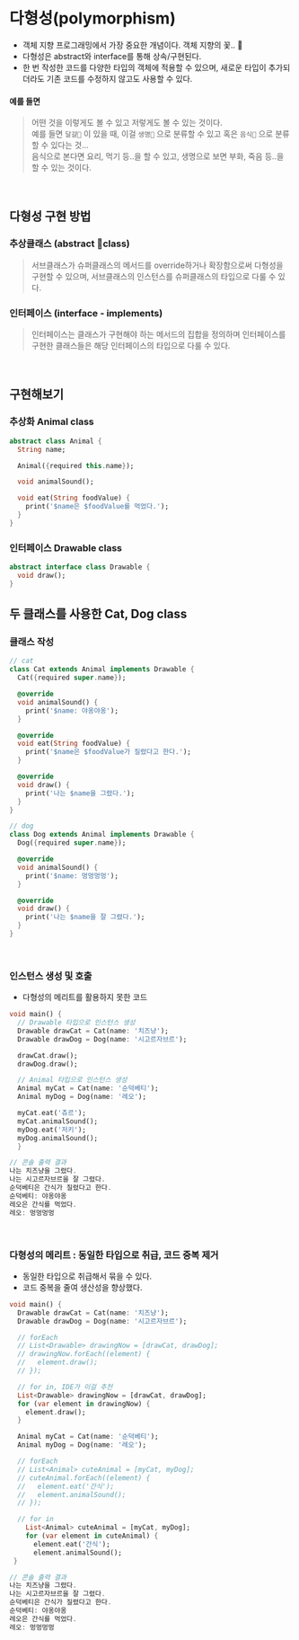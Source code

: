 # 다형성(polymorphism)
- 객체 지향 프로그래밍에서 가장 중요한 개념이다. 객체 지향의 꽃.. 💮  
- 다형성은 abstract와 interface를 통해 상속/구현된다.  
- 한 번 작성한 코드를 다양한 타입의 객체에 적용할 수 있으며, 새로운 타입이 추가되더라도 기존 코드를 수정하지 않고도 사용할 수 있다.  

#### 예를 들면
> 어떤 것을 이렇게도 볼 수 있고 저렇게도 볼 수 있는 것이다.    
> 예를 들면 `달걀🥚` 이 있을 때, 이걸 `생명🐣` 으로 분류할 수 있고 혹은 `음식🍳` 으로 분류할 수 있다는 것...  
> 음식으로 본다면 요리, 먹기 등..을 할 수 있고, 생명으로 보면 부화, 죽음 등..을 할 수 있는 것이다.
<br/>

## 다형성 구현 방법
### 추상클래스 (abstract class)
> 서브클래스가 슈퍼클래스의 메서드를 override하거나 확장함으로써 다형성을 구현할 수 있으며, 서브클래스의 인스턴스를 슈퍼클래스의 타입으로 다룰 수 있다.
### 인터페이스 (interface - implements)
> 인터페이스는 클래스가 구현해야 하는 메서드의 집합을 정의하며 인터페이스를 구현한 클래스들은 해당 인터페이스의 타입으로 다룰 수 있다.
<br/>

## 구현해보기
### 추상화 Animal class
```dart
abstract class Animal {
  String name;

  Animal({required this.name});

  void animalSound();

  void eat(String foodValue) {
    print('$name은 $foodValue를 먹었다.');
  }
}
```
### 인터페이스 Drawable class
```dart
abstract interface class Drawable {
  void draw();
}
```
## 두 클래스를 사용한 Cat, Dog class
### 클래스 작성
```dart
// cat
class Cat extends Animal implements Drawable {
  Cat({required super.name});

  @override
  void animalSound() {
    print('$name: 야옹야옹');
  }

  @override
  void eat(String foodValue) {
    print('$name은 $foodValue가 질렸다고 한다.');
  }

  @override
  void draw() {
    print('나는 $name을 그렸다.');
  }
}

// dog
class Dog extends Animal implements Drawable {
  Dog({required super.name});

  @override
  void animalSound() {
    print('$name: 멍멍멍멍');
  }

  @override
  void draw() {
    print('나는 $name을 잘 그렸다.');
  }
}
```
<br/>

### 인스턴스 생성 및 호출
- 다형성의 메리트를 활용하지 못한 코드  
```dart
void main() {
  // Drawable 타입으로 인스턴스 생성
  Drawable drawCat = Cat(name: '치즈냥');
  Drawable drawDog = Dog(name: '시고르자브르');

  drawCat.draw();
  drawDog.draw();

  // Animal 타입으로 인스턴스 생성
  Animal myCat = Cat(name: '순덕베티');
  Animal myDog = Dog(name: '레오');

  myCat.eat('츄르');
  myCat.animalSound();
  myDog.eat('저키');
  myDog.animalSound();
  }
```
```dart
// 콘솔 출력 결과
나는 치즈냥을 그렸다.
나는 시고르자브르을 잘 그렸다.
순덕베티은 간식가 질렸다고 한다.
순덕베티: 야옹야옹
레오은 간식를 먹었다.
레오: 멍멍멍멍
```
<br/>

### 다형성의 메리트 : 동일한 타입으로 취급, 코드 중복 제거
- 동일한 타입으로 취급해서 묶을 수 있다.  
- 코드 중복을 줄여 생산성을 향상했다.   
```dart
void main() {
  Drawable drawCat = Cat(name: '치즈냥');
  Drawable drawDog = Dog(name: '시고르자브르');

  // forEach
  // List<Drawable> drawingNow = [drawCat, drawDog];
  // drawingNow.forEach((element) {
  //   element.draw();
  // });

  // for in, IDE가 이걸 추천
  List<Drawable> drawingNow = [drawCat, drawDog];
  for (var element in drawingNow) {
    element.draw();
  }

  Animal myCat = Cat(name: '순덕베티');
  Animal myDog = Dog(name: '레오');

  // forEach
  // List<Animal> cuteAnimal = [myCat, myDog];
  // cuteAnimal.forEach((element) {
  //   element.eat('간식');
  //   element.animalSound();
  // });

  // for in
    List<Animal> cuteAnimal = [myCat, myDog];
    for (var element in cuteAnimal) {
      element.eat('간식');
      element.animalSound();
 }
```
```dart
// 콘솔 출력 결과
나는 치즈냥을 그렸다.
나는 시고르자브르을 잘 그렸다.
순덕베티은 간식가 질렸다고 한다.
순덕베티: 야옹야옹
레오은 간식를 먹었다.
레오: 멍멍멍멍
```
<br/>

